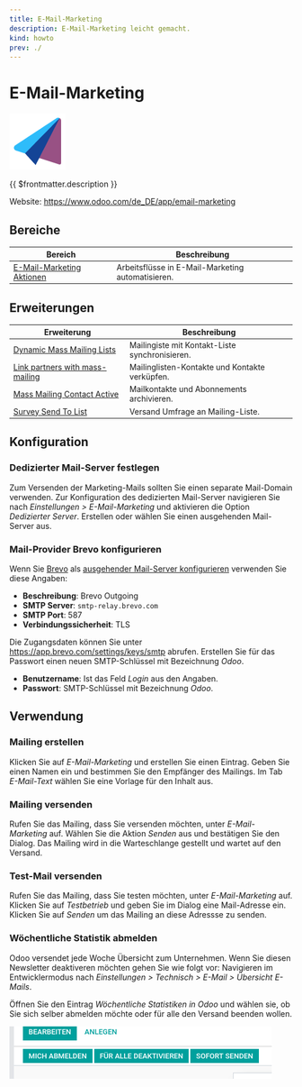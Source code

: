 ```yaml
---
title: E-Mail-Marketing
description: E-Mail-Marketing leicht gemacht.
kind: howto
prev: ./
---
```

# E-Mail-Marketing
![icons_odoo_mass_mailing](attachments/icons_odoo_mass_mailing.png)

{{ $frontmatter.description }}

Website: <https://www.odoo.com/de_DE/app/email-marketing>

## Bereiche

| Bereich                                                 | Beschreibung                                      |
| ------------------------------------------------------- | ------------------------------------------------- |
| [E-Mail-Marketing Aktionen](Mass%20Mailing%20Action.md) | Arbeitsflüsse in E-Mail-Marketing automatisieren. |

## Erweiterungen

| Erweiterung                                                         | Beschreibung                                   |
| ------------------------------------------------------------------- | ---------------------------------------------- |
| [Dynamic Mass Mailing Lists](Mass%20Mailing%20List%20Dynamic.md)    | Mailingiste mit Kontakt-Liste synchronisieren. |
| [Link partners with mass-mailing](Mass%20Mailing%20Partner.md)      | Mailinglisten-Kontakte und Kontakte verküpfen. |
| [Mass Mailing Contact Active](Mass%20Mailing%20Contact%20Active.md) | Mailkontakte und Abonnements archivieren.      |
| [Survey Send To List](Survey%20Send%20To%20List.md)                 | Versand Umfrage an Mailing-Liste.              |

## Konfiguration

### Dedizierter Mail-Server festlegen

Zum Versenden der Marketing-Mails sollten Sie einen separate Mail-Domain verwenden. Zur Konfiguration des dedizierten Mail-Server navigieren Sie nach *Einstellungen > E-Mail-Marketing* und aktivieren die Option *Dedizierter Server*. Erstellen oder wählen Sie einen ausgehenden Mail-Server aus.

### Mail-Provider Brevo konfigurieren

Wenn Sie [Brevo](https://www.brevo.com) als [ausgehender Mail-Server konfigurieren](Settings%20E-Mail.md#Ausgehender%20Mail-Server%20konfigurieren) verwenden Sie diese Angaben:

* **Beschreibung**: Brevo Outgoing
* **SMTP Server**: `smtp-relay.brevo.com`
* **SMTP Port**: 587
* **Verbindungssicherheit**: TLS

Die Zugangsdaten können Sie unter <https://app.brevo.com/settings/keys/smtp> abrufen. Erstellen Sie für das Passwort einen neuen SMTP-Schlüssel mit Bezeichnung *Odoo*.

* **Benutzername**: Ist das Feld *Login* aus den Angaben.
* **Passwort**: SMTP-Schlüssel mit Bezeichnung *Odoo*.

## Verwendung

### Mailing erstellen

Klicken Sie auf *E-Mail-Marketing* und erstellen Sie einen Eintrag. Geben Sie einen Namen ein und bestimmen Sie den Empfänger des Mailings. Im Tab *E-Mail-Text* wählen Sie eine Vorlage für den Inhalt aus. 

### Mailing versenden

Rufen Sie das Mailing, dass Sie versenden möchten, unter *E-Mail-Marketing* auf. Wählen Sie die Aktion *Senden* aus und bestätigen Sie den Dialog. Das Mailing wird in die Warteschlange gestellt und wartet auf den Versand.

### Test-Mail versenden

Rufen Sie das Mailing, dass Sie testen möchten, unter *E-Mail-Marketing* auf. Klicken Sie auf *Testbetrieb* und geben Sie im Dialog eine Mail-Adresse ein. Klicken Sie auf *Senden* um das Mailing an diese Adressse zu senden.

### Wöchentliche Statistik abmelden

Odoo versendet jede Woche Übersicht zum Unternehmen. Wenn Sie diesen Newsletter deaktiveren möchten gehen Sie wie folgt vor: Navigieren im Entwicklermodus nach *Einstellungen > Technisch > E-Mail > Übersicht E-Mails*.

Öffnen Sie den Eintrag *Wöchentliche Statistiken in Odoo* und wählen sie, ob Sie sich selber abmelden möchte oder für alle den Versand beenden wollen.

![](attachments/E-Mail-Marketing%20Versand%20beenden.png)


